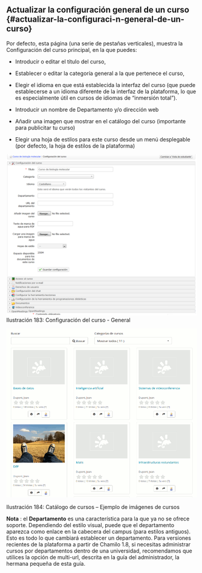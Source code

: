 ## Actualizar la configuración general de un curso {#actualizar-la-configuraci-n-general-de-un-curso}

Por defecto, esta página (una serie de pestañas verticales), muestra la Configuración del curso principal, en la que puedes:

*   Introducir o editar el título del curso,

*   Establecer o editar la categoría general a la que pertenece el curso,

*   Elegir el idioma en que está establecida la interfaz del curso (que puede establecerse a un idioma diferente de la interfaz de la plataforma, lo que es especialmente útil en cursos de idiomas de “inmersión total”).

*   Introducir un nombre de Departamento y/o dirección web

*   Añadir una imagen que mostrar en el catálogo del curso (importante para publicitar tu curso)

*   Elegir una hoja de estilos para este curso desde un menú desplegable (por defecto, la hoja de estilos de la plataforma)

![](../assets/images241.png)Ilustración 183: Configuración del curso - General

![](../assets/images242.png)

Ilustración 184: Catálogo de cursos – Ejemplo de imágenes de cursos

**Nota** : el **Departamento** es una característica para la que ya no se ofrece soporte. Dependiendo del estilo visual, puede que el departamento aparezca como enlace en la cabecera del campus (para estilos antiguos). Esto es todo lo que cambiará establecer un departamento. Para versiones recientes de la plataforma a partir de Chamilo 1.8, si necesitas administrar cursos por departamentos dentro de una universidad, recomendamos que utilices la opción de multi-url, descrita en la guía del administrador, la hermana pequeña de esta guía.